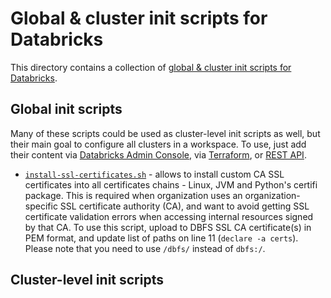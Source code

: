 # Global & cluster init scripts for Databricks

This directory contains a collection of [global & cluster init scripts for Databricks](https://docs.databricks.com/clusters/init-scripts.html).


## Global init scripts

Many of these scripts could be used as cluster-level init scripts as well, but their main goal to configure all clusters in a workspace.  To use, just add their content via [Databricks Admin Console](https://docs.databricks.com/clusters/init-scripts.html#global-init-scripts), via [Terraform](https://registry.terraform.io/providers/databrickslabs/databricks/latest/docs/resources/global_init_script), or [REST API](https://docs.databricks.com/dev-tools/api/latest/global-init-scripts.html). 

* [`install-ssl-certificates.sh`](install-ssl-certificates.sh) - allows to install custom CA SSL certificates into all certificates chains - Linux, JVM and Python's certifi package.  This is required when organization uses an organization-specific  SSL certificate authority (CA), and want to avoid getting SSL certificate validation errors when accessing internal resources signed by that CA.  To use this script, upload to DBFS SSL CA certificate(s) in PEM format, and update list of paths on line 11 (`declare -a certs`).  Please note that you need to use `/dbfs/` instead of `dbfs:/`.



## Cluster-level init scripts
